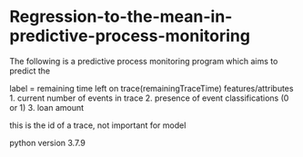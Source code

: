# Regression-to-the-mean-in-predictive-process-monitoring

The following is a predictive process monitoring program which aims to
predict the 

label = remaining time left on trace(remainingTraceTime)
features/attributes
    1. current number of events in trace
    2. presence of event classifications (0 or 1)
    3. loan amount
    

<string key="concept:name" value="173784"/> this is the id of a trace, not important for model


python version 3.7.9